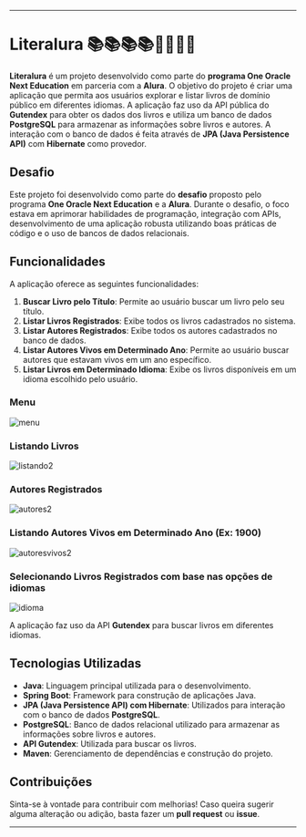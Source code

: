 
---

# Literalura 📚📚📚📚🚀🚀🚀🚀

**Literalura** é um projeto desenvolvido como parte do **programa One Oracle Next Education** em parceria com a **Alura**. O objetivo do projeto é criar uma aplicação que permita aos usuários explorar e listar livros de domínio público em diferentes idiomas. A aplicação faz uso da API pública do **Gutendex** para obter os dados dos livros e utiliza um banco de dados **PostgreSQL** para armazenar as informações sobre livros e autores. A interação com o banco de dados é feita através de **JPA (Java Persistence API)** com **Hibernate** como provedor.

## Desafio

Este projeto foi desenvolvido como parte do **desafio** proposto pelo programa **One Oracle Next Education** e a **Alura**. Durante o desafio, o foco estava em aprimorar habilidades de programação, integração com APIs, desenvolvimento de uma aplicação robusta utilizando boas práticas de código e o uso de bancos de dados relacionais.

## Funcionalidades 

A aplicação oferece as seguintes funcionalidades:

1. **Buscar Livro pelo Título**: Permite ao usuário buscar um livro pelo seu título.
2. **Listar Livros Registrados**: Exibe todos os livros cadastrados no sistema.
3. **Listar Autores Registrados**: Exibe todos os autores cadastrados no banco de dados.
4. **Listar Autores Vivos em Determinado Ano**: Permite ao usuário buscar autores que estavam vivos em um ano específico.
5. **Listar Livros em Determinado Idioma**: Exibe os livros disponíveis em um idioma escolhido pelo usuário.

### Menu
![menu](https://github.com/user-attachments/assets/bd7271e4-4722-439d-8b41-5cae7ee49d51)

### Listando Livros
![listando2](https://github.com/user-attachments/assets/a0a2ac8e-4072-4ab7-8cb4-bf42e7d1c7f5)

### Autores Registrados
![autores2](https://github.com/user-attachments/assets/8419bc7a-12d4-4f16-9b90-c84f17bf7092)

### Listando Autores Vivos em Determinado Ano (Ex: 1900)
![autoresvivos2](https://github.com/user-attachments/assets/0031afc5-a5e2-4991-b341-44aff42da17f)

### Selecionando Livros Registrados com base nas opções de idiomas
![idioma](https://github.com/user-attachments/assets/2c4912d0-a55d-4443-ad38-c8a8b18b7cc6)

A aplicação faz uso da API **Gutendex** para buscar livros em diferentes idiomas.

## Tecnologias Utilizadas

- **Java**: Linguagem principal utilizada para o desenvolvimento.
- **Spring Boot**: Framework para construção de aplicações Java.
- **JPA (Java Persistence API) com Hibernate**: Utilizados para interação com o banco de dados **PostgreSQL**.
- **PostgreSQL**: Banco de dados relacional utilizado para armazenar as informações sobre livros e autores.
- **API Gutendex**: Utilizada para buscar os livros.
- **Maven**: Gerenciamento de dependências e construção do projeto.

## Contribuições

Sinta-se à vontade para contribuir com melhorias! Caso queira sugerir alguma alteração ou adição, basta fazer um **pull request** ou **issue**.

---


